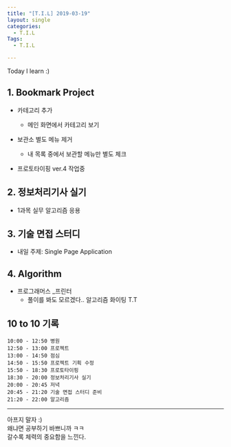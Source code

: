```yaml
---
title: "[T.I.L] 2019-03-19"
layout: single
categories:
  - T.I.L
Tags:
  - T.I.L

---
```

Today I learn :)  

   
## 1. Bookmark Project     
* 카테고리 추가  
  * 메인 화면에서 카테고리 보기
* 보관소 별도 메뉴 제거  
  * 내 목록 중에서 보관할 메뉴만 별도 체크  

* 프로토타이핑 ver.4 작업중   

## 2. 정보처리기사 실기  
* 1과목 실무 알고리즘 응용  

## 3. 기술 면접 스터디  
  * 내일 주제: Single Page Application  

## 4. Algorithm  
* 프로그래머스 _프린터  
  * 풀이를 봐도 모르겠다.. 알고리즘 화이팅 T.T  


  
## 10 to 10 기록

```
10:00 - 12:50 병원  
12:50 - 13:00 프로젝트   
13:00 - 14:50 점심  
14:50 - 15:50 프로젝트 기획 수정   
15:50 - 18:30 프로토타이핑  
18:30 - 20:00 정보처리기사 실기  
20:00 - 20:45 저녁  
20:45 - 21:20 기술 면접 스터디 준비  
21:20 - 22:00 알고리즘  
```
---
아프지 말자 :)  
왜냐면 공부하기 바쁘니까 ㅋㅋ  
갈수록 체력의 중요함을 느낀다.  


